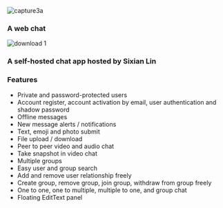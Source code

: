 ![capture3a](https://user-images.githubusercontent.com/22565449/29981355-6a983fca-8f1b-11e7-9994-d98625e55f92.PNG)
### A web chat 

![download 1](https://user-images.githubusercontent.com/22565449/29978922-52c8dc24-8f11-11e7-854f-3721f3d9c88a.png)
### A self-hosted chat app hosted by Sixian Lin

### Features
 - Private and password-protected users
 - Account register, account activation by email, user authentication and shadow password
 - Offline messages 
 - New message alerts / notifications
 - Text, emoji and photo submit
 - File upload / download
 - Peer to peer video and audio chat
 - Take snapshot in video chat
 - Multiple groups
 - Easy user and group search
 - Add and remove user relationship freely 
 - Create group, remove group, join group, withdraw from group freely
 - One to one, one to multiple, multiple to one, and group chat
 - Floating EditText panel
  
